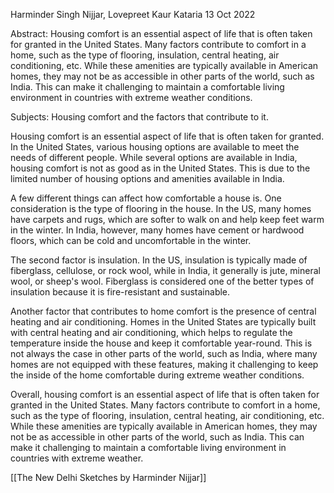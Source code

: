 Harminder Singh Nijjar, Lovepreet Kaur Kataria
13 Oct 2022

Abstract: Housing comfort is an essential aspect of life that is often taken for granted in the United States. Many factors contribute to comfort in a home, such as the type of flooring, insulation, central heating, air conditioning, etc. While these amenities are typically available in American homes, they may not be as accessible in other parts of the world, such as India. This can make it challenging to maintain a comfortable living environment in countries with extreme weather conditions.

Subjects: Housing comfort and the factors that contribute to it.

Housing comfort is an essential aspect of life that is often taken for granted. In the United States, various housing options are available to meet the needs of different people. While several options are available in India, housing comfort is not as good as in the United States. This is due to the limited number of housing options and amenities available in India.

A few different things can affect how comfortable a house is. One consideration is the type of flooring in the house. In the US, many homes have carpets and rugs, which are softer to walk on and help keep feet warm in the winter. In India, however, many homes have cement or hardwood floors, which can be cold and uncomfortable in the winter. 

The second factor is insulation. In the US, insulation is typically made of fiberglass, cellulose, or rock wool, while in India, it generally is jute, mineral wool, or sheep's wool. Fiberglass is considered one of the better types of insulation because it is fire-resistant and sustainable. 

Another factor that contributes to home comfort is the presence of central heating and air conditioning. Homes in the United States are typically built with central heating and air conditioning, which helps to regulate the temperature inside the house and keep it comfortable year-round. This is not always the case in other parts of the world, such as India, where many homes are not equipped with these features, making it challenging to keep the inside of the home comfortable during extreme weather conditions.

Overall, housing comfort is an essential aspect of life that is often taken for granted in the United States. Many factors contribute to comfort in a home, such as the type of flooring, insulation, central heating, air conditioning, etc. While these amenities are typically available in American homes, they may not be as accessible in other parts of the world, such as India. This can make it challenging to maintain a comfortable living environment in countries with extreme weather.

[[The New Delhi Sketches by Harminder Nijjar]]
